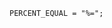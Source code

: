 <!-- This file is generated automatically by infrastructure scripts. Please don't edit by hand. -->

```{ .ebnf .slang-ebnf #PERCENT_EQUAL }
PERCENT_EQUAL = "%=";
```
